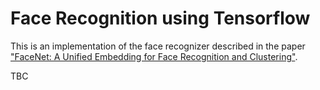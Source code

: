 # Face Recognition using Tensorflow 

This is an implementation of the face recognizer described in the paper ["FaceNet: A Unified Embedding for Face Recognition and Clustering"](https://arxiv.org/pdf/1503.03832.pdf). 

TBC
